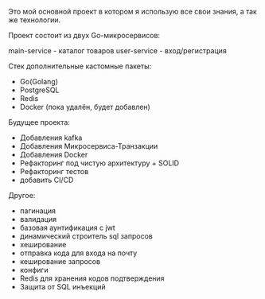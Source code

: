 Это мой основной проект в котором я использую все свои знания, а так же технологии.

Проект состоит из двух Go-микросервисов:

main-service - каталог товаров
user-service - вход/регистрация


Стек дополнительные кастомные пакеты:
 - Go(Golang)
 - PostgreSQL
 - Redis
 - Docker (пока удалён, будет добавлен)
 
 Будущее проекта:
 - Добавления kafka
 - Добавления Микросервиса-Транзакции
 - Добавления Docker
 - Рефакторинг под чистую архитектуру + SOLID
 - Рефакторинг тестов
 - добавить CI/CD

 Другое:
 - пагинация
 - валидация
 - базовая аунтификация с jwt
 - динамический строитель sql запросов
 - хеширование
 - отправка кода для входа на почту
 - кеширование запросов
 - конфиги
 - Redis для хранения кодов подтверждения
 - Защита от SQL инъекций

 

 
